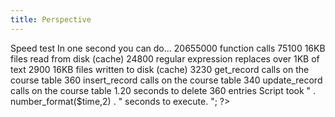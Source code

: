 ```yaml
---
title: Perspective
---
```


Speed test
In one second you can do...
20655000 function calls
75100 16KB files read from disk (cache)
24800 regular expression replaces over 1KB of text
2900 16KB files written to disk (cache)
3230 get_record calls on the course table
360 insert_record calls on the course table
340 update_record calls on the course table
1.20 seconds to delete 360 entries
Script took " . number_format($time,2) . " seconds to execute.
"; ?>
